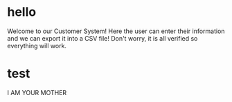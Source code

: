# hello

Welcome to our Customer System!
Here the user can enter their information and we can export it into a CSV file!
Don't worry, it is all verified so everything will work.

# test

I AM YOUR MOTHER
